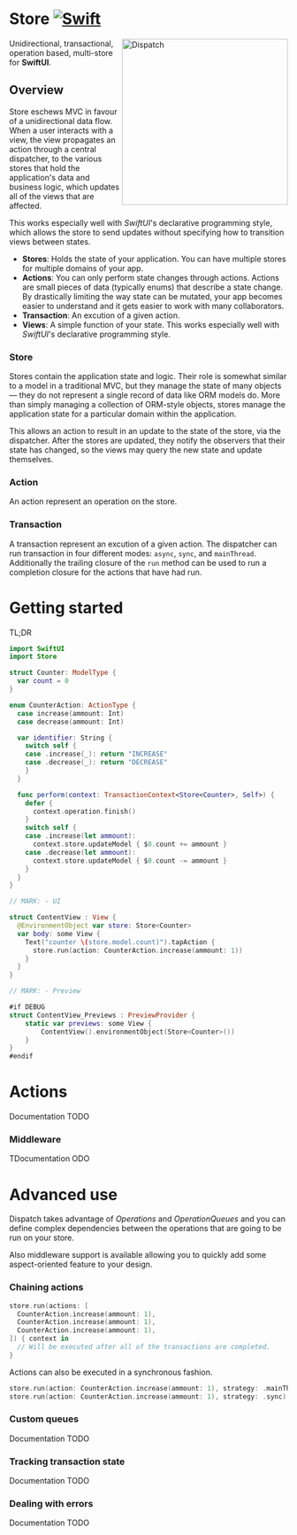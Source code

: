 # Store [![Swift](https://img.shields.io/badge/swift-5.1-orange.svg?style=flat)](#)
<img src="https://raw.githubusercontent.com/alexdrone/Dispatch/master/docs/dispatch_logo_small.png" width=300 alt="Dispatch" align=right />

Unidirectional, transactional, operation based, multi-store for **SwiftUI**.

## Overview

Store eschews MVC in favour of a unidirectional data flow. When a user interacts with a view, the view propagates an action through a central dispatcher, to the various stores that hold the application's data and business logic, which updates all of the views that are affected.

This works especially well with *SwiftUI*'s declarative programming style, which allows the store to send updates without specifying how to transition views between states.

- **Stores**: Holds the state of your application. You can have multiple stores for multiple domains of your app.
- **Actions**: You can only perform state changes through actions. Actions are small pieces of data (typically enums) that describe a state change. By drastically limiting the way state can be mutated, your app becomes easier to understand and it gets easier to work with many collaborators.
- **Transaction**:  An excution of a given action.
- **Views**: A simple function of your state. This works especially well with *SwiftUI*'s declarative programming style.

### Store

Stores contain the application state and logic. Their role is somewhat similar to a model in a traditional MVC, but they manage the state of many objects — they do not represent a single record of data like ORM models do. More than simply managing a collection of ORM-style objects, stores manage the application state for a particular domain within the application.

This allows an action to result in an update to the state of the store, via the dispatcher. After the stores are updated, they notify the observers that their state has changed, so the views may query the new state and update themselves.

### Action

An action represent an operation on the store.

### Transaction

A transaction represent an excution of a given action.
The dispatcher can run transaction in four different modes: `async`, `sync`, and `mainThread`.
Additionally the trailing closure of the `run` method can be used to run a completion closure for the actions that have had run.

# Getting started

TL;DR

```swift
import SwiftUI
import Store

struct Counter: ModelType {
  var count = 0
}

enum CounterAction: ActionType {
  case increase(ammount: Int)
  case decrease(ammount: Int)

  var identifier: String {
    switch self {
    case .increase(_): return "INCREASE"
    case .decrease(_): return "DECREASE"
    }
  }

  func perform(context: TransactionContext<Store<Counter>, Self>) {
    defer {
      context.operation.finish()
    }
    switch self {
    case .increase(let ammount):
      context.store.updateModel { $0.count += ammount }
    case .decrease(let ammount):
      context.store.updateModel { $0.count -= ammount }
    }
  }
}

// MARK: - UI

struct ContentView : View {
  @EnvironmentObject var store: Store<Counter>
  var body: some View {
    Text("counter \(store.model.count)").tapAction {
      store.run(action: CounterAction.increase(ammount: 1))
    }
  }
}

// MARK: - Preview

#if DEBUG
struct ContentView_Previews : PreviewProvider {
    static var previews: some View {
        ContentView().environmentObject(Store<Counter>())
    }
}
#endif
```

# Actions

Documentation TODO

### Middleware

TDocumentation ODO

# Advanced use

Dispatch takes advantage of *Operations* and *OperationQueues* and you can define complex dependencies between the operations that are going to be run on your store.

Also middleware support is available allowing you to quickly add some aspect-oriented feature to your design.

### Chaining actions

```swift
store.run(actions: [
  CounterAction.increase(ammount: 1),
  CounterAction.increase(ammount: 1),
  CounterAction.increase(ammount: 1),
]) { context in
  // Will be executed after all of the transactions are completed.
}

```
Actions can also be executed in a synchronous fashion.

```swift
store.run(action: CounterAction.increase(ammount: 1), strategy: .mainThread)
store.run(action: CounterAction.increase(ammount: 1), strategy: .sync)
```

### Custom queues

Documentation TODO

### Tracking transaction state

Documentation TODO

### Dealing with errors

Documentation TODO

